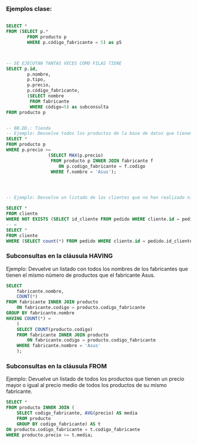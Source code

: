 ### Ejemplos clase:
```sql

SELECT *
FROM (SELECT p.* 
        FROM producto p
        WHERE p.código_fabricante = 5) as p5



-- SE EJECUTAN TANTAS VECES COMO FILAS TIENE
SELECT p.id, 
        p.nombre, 
        p.tipo, 
        p.precio, 
        p.código_fabricante,
        (SELECT nombre 
         FROM fabricante 
         WHERE código=5) as subconsulta
FROM producto p


-- BB.DD.: Tienda
-- Ejemplo: Devuelve todos los productos de la base de datos que tienen un precio mayor o igual al producto más caro del fabricante Asus.
SELECT *
FROM producto p 
WHERE p.precio >= 
                (SELECT MAX(p.precio)
                 FROM producto p INNER JOIN fabricante f 
                 	ON p.codigo_fabricante = f.codigo
                 WHERE f.nombre = 'Asus');




-- Ejemplo: Devuelve un listado de los clientes que no han realizado ningún pedido.

SELECT *
FROM cliente
WHERE NOT EXISTS (SELECT id_cliente FROM pedido WHERE cliente.id = pedido.id_cliente);
-- =
SELECT *
FROM cliente
WHERE (SELECT count(*) FROM pedido WHERE cliente.id = pedido.id_cliente) = 0;


```



### Subconsultas en la cláusula HAVING
Ejemplo: Devuelve un listado con todos los nombres de los fabricantes que tienen el mismo número de productos que el fabricante Asus.
```sql
SELECT 
    fabricante.nombre, 
    COUNT(*)
FROM fabricante INNER JOIN producto
    ON fabricante.codigo = producto.codigo_fabricante
GROUP BY fabricante.nombre
HAVING COUNT(*) =
    (
    SELECT COUNT(producto.codigo)
    FROM fabricante INNER JOIN producto
        ON fabricante.codigo = producto.codigo_fabricante
    WHERE fabricante.nombre = 'Asus'
    );
```



### Subconsultas en la cláusula FROM
Ejemplo: Devuelve un listado de todos los productos que tienen un precio mayor o igual al precio medio de todos los productos de su mismo fabricante.

```sql
SELECT *
FROM producto INNER JOIN (
    SELECT codigo_fabricante, AVG(precio) AS media
    FROM producto
    GROUP BY codigo_fabricante) AS t
ON producto.codigo_fabricante = t.codigo_fabricante
WHERE producto.precio >= t.media;
```



```sql

```
